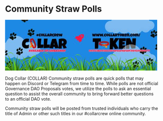 # Community Straw Polls

![](../../.gitbook/assets/1080x360.jpg)

Dog Collar \(COLLAR\) Community straw polls are quick polls that may happen on Discord or Telegram from time to time.  While polls are not official Governance DAO Proposals votes, we utilize the polls to ask an essential question to assist the overall community to bring forward better questions to an official DAO vote.

Community straw polls will be posted from trusted individuals who carry the title of Admin or other such titles in our \#collarcrew online community.

